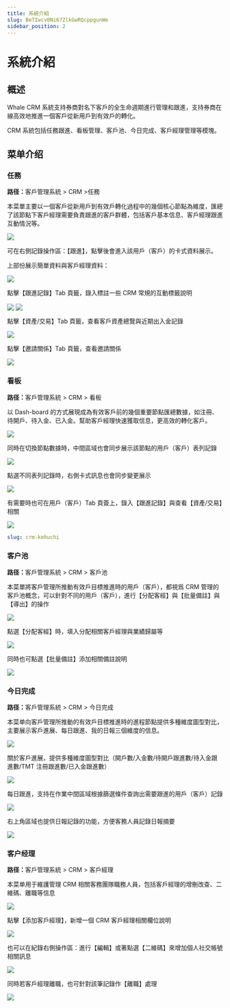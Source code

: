 ```yaml
---
title: 系統介紹
slug: BeTIwcv0Ni67ZlkGwRQcppgunWe
sidebar_position: 2
---
```



# 系統介紹

## 概述

Whale CRM 系統支持券商對名下客戶的全生命週期進行管理和跟進，支持券商在線高效地推進一個客戶從新用戶到有效戶的轉化。

CRM 系統包括任務跟進、看板管理、客戶池、今日完成、客戶經理管理等模塊。

## 菜单介绍

### 任務

<b>路径：</b>客戶管理系統 &gt; CRM &gt;任務

本菜單主要以一個客戶從新用戶到有效戶轉化過程中的幾個核心節點為維度，匯總了該節點下客戶經理需要負責跟進的客戶群體，包括客戶基本信息、客戶經理跟進互動情況等。

<img src="/assets/FcuUbe1yGo4ceEx8KIfcWzBBnQk.png" src-width="3222" src-height="1464" align="center"/>

可在右側記錄操作區：【跟進】，點擊後會進入該用戶（客戶）的卡式資料展示。

上部份展示簡單資料與客戶經理資料：

<img src="/assets/DWrebW5yeoqMDwxGKNXc4A9Hnec.png" src-width="3256" src-height="1482" align="center"/>

點擊【跟進記錄】Tab 頁籤，錄入標註一些 CRM 常規的互動標籤說明

<img src="/assets/MX4jb7WR4oBVqRx9uC4cIvornuc.png" src-width="2242" src-height="1252" align="center"/>

<img src="/assets/QSBZbNHOqo7QvwxIQvLcZXRWnyH.png" src-width="2228" src-height="1612" align="center"/>

點擊【資產/交易】Tab 頁籤，查看客戶資產總覽與近期出入金記錄

<img src="/assets/GNXzbupdBoiIxVxrK6rcVZg7nvh.png" src-width="2216" src-height="1624" align="center"/>

點擊【邀請關係】Tab 頁籤，查看邀請關係

<img src="/assets/XuVMbmMPooVwxoxEDi4cxAImned.png" src-width="2230" src-height="1608" align="center"/>

### 看板

<b>路径：</b>客戶管理系統 &gt; CRM &gt; 看板

以 Dash-board 的方式展現成為有效客戶前的幾個重要節點匯總數據，如注冊、待開戶、待入金、已入金。幫助客戶經理快速獲取信息，更高效的轉化客戶。

<img src="/assets/RYU5bMcyVodP4KxYOyMcX7NFnQf.png" src-width="3206" src-height="1528" align="center"/>

同時在切換節點數據時，中間區域也會同步展示該節點的用戶（客戶）表列記錄

<img src="/assets/Gg9Jb5VsxoSQnzxHfqWcsmqwnZb.png" src-width="3230" src-height="1510" align="center"/>

點選不同表列記錄時，右側卡式訊息也會同步變更展示

<img src="/assets/AAEVbV3SdojQtkxILO1cKpaxnU8.png" src-width="3222" src-height="1438" align="center"/>

有需要時也可在用戶（客戶）Tab 頁簽上，錄入【跟進記錄】與查看【資產/交易】相關

<img src="/assets/LdokboqRaoKM1DxsXOpcKy8Mnxf.png" src-width="2404" src-height="1498" align="center"/>

```yaml
slug: crm-kehuchi
```

### 客户池

<b>路径：</b>客戶管理系統 &gt; CRM &gt; 客戶池

本菜單將客戶管理所推動有效戶目標推進時的用戶（客戶），都視爲 CRM 管理的客戶池概念，可以針對不同的用戶（客戶），進行【分配客經】與【批量備註】與【導出】的操作

<img src="/assets/S1t9bO18Moc30FxqQpRcPEsqnue.png" src-width="3198" src-height="1606" align="center"/>

點選【分配客經】時，填入分配相關客戶經理與業績歸屬等

<img src="/assets/B1tSbKnfxorYN1xEqN4cmJIwnXg.png" src-width="3230" src-height="1624" align="center"/>

同時也可點選【批量備註】添加相關備註說明

<img src="/assets/U4UfbZEhsoc9TKxhFPNcKHMgn4o.png" src-width="2266" src-height="1066" align="center"/>

### 今日完成

<b>路径：</b>客戶管理系統 &gt; CRM &gt; 今日完成

本菜单向客戶管理所推動的有效戶目標推進時的進程節點提供多種維度圖型對比，主要展示客戶進展、每日跟進、我的日報三個維度的信息。

<img src="/assets/L9lxbAYzso6J3pxJrBicMQg8nfh.png" src-width="3218" src-height="1488" align="center"/>

關於客戶進展，提供多種維度圖型對比（開戶數/入金數/待開戶跟進數/待入金跟進數/TMT 注冊跟進數/已入金跟進數）

<img src="/assets/SyNvb7VFgoYQ6ix3xk3cxvU2nWc.png" src-width="2322" src-height="1438" align="center"/>

每日跟進，支持在作業中間區域根據篩選條件查詢出需要跟進的用戶（客戶）記錄

<img src="/assets/C0Hkbz9mFoWJkQxK2JCcSaJrnVb.png" src-width="2322" src-height="1442" align="center"/>

右上角區域也提供日報記錄的功能，方便客務人員記錄日報摘要

<img src="/assets/BBhrbBAMSoCdUaxlxeScGn0pnkg.png" src-width="2322" src-height="1412" align="center"/>

### 客户经理

<b>路径：</b>客戶管理系統 &gt; CRM &gt; 客戶經理

本菜单用于維護管理 CRM 相關客務團隊職務人員，包括客戶經理的增刪改查、二維碼、離職等信息

<img src="/assets/NJ50ba6cfoj71rxMOehcCYqEnsh.png" src-width="3232" src-height="1526" align="center"/>

點擊【添加客戶經理】，新增一個 CRM 客戶經理相關欄位說明

<img src="/assets/VyyGb48VYor2j6xzDPkcvmujnke.png" src-width="3258" src-height="1704" align="center"/>

也可以在紀錄右側操作區：進行【編輯】或著點選【二維碼】來增加個人社交帳號相關訊息

<img src="/assets/Mapabw2I8oPZIExjXPocaSQLnsg.png" src-width="3228" src-height="882" align="center"/>

同時若客戶經理離職，也可針對該筆記錄作【離職】處理

<img src="/assets/NjvhbAkOyomnsMxMNdncCxp3nxe.png" src-width="3248" src-height="1068" align="center"/>

